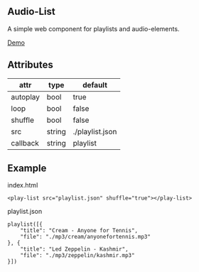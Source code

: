 Audio-List
---
A simple web component for playlists and audio-elements.

[Demo](http://mp3.w8l.org/droggelbecher/)

Attributes
---

|attr|type|default|
|---|---|---|
|autoplay|bool|true|
|loop|bool|false|
|shuffle|bool|false|
|src|string|./playlist.json|
|callback|string|playlist|

Example
---
index.html

	<play-list src="playlist.json" shuffle="true"></play-list>

playlist.json

	playlist([{
		"title": "Cream - Anyone for Tennis",
		"file": "./mp3/cream/anyonefortennis.mp3"
	}, {
		"title": "Led Zeppelin - Kashmir",
		"file": "./mp3/zeppelin/kashmir.mp3"
	}])
